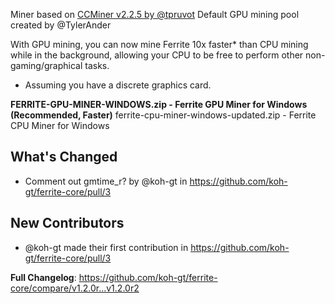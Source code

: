 Miner based on [CCMiner v2.2.5 by @tpruvot](https://github.com/tpruvot/ccminer/releases/tag/2.2.5-tpruvot)
Default GPU mining pool created by @TylerAnder

With GPU mining, you can now mine Ferrite 10x faster* than CPU mining while in the background, allowing your CPU to be free to perform other non-gaming/graphical tasks. 
* Assuming you have a discrete graphics card.

**FERRITE-GPU-MINER-WINDOWS.zip - Ferrite GPU Miner for Windows (Recommended, Faster)**
ferrite-cpu-miner-windows-updated.zip - Ferrite CPU Miner for Windows

## What's Changed
* Comment out gmtime_r? by @koh-gt in https://github.com/koh-gt/ferrite-core/pull/3

## New Contributors
* @koh-gt made their first contribution in https://github.com/koh-gt/ferrite-core/pull/3

**Full Changelog**: https://github.com/koh-gt/ferrite-core/compare/v1.2.0r...v1.2.0r2